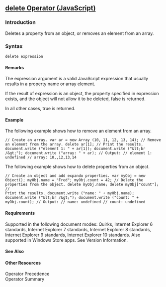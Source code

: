 ## [delete Operator (JavaScript)](delete-Operator.html)

### Introduction 

 Deletes a property from an object, or removes an element from an array.

### Syntax 

```
delete expression
```

#### Remarks 

<div id="languageReferenceRemarksSection" class="section" name="collapseableSection" style="">
  <p xmlns:util="util">
    The <span class="parameter" sdata="paramReference">expression</span> argument is a valid JavaScript expression that usually results in a property name or array element.
  </p>
  <p xmlns:util="util">
    If the result of <span class="parameter" sdata="paramReference">expression</span> is an object, the property specified in <span class="parameter" sdata="paramReference">expression</span> exists,
    and the object will not allow it to be deleted, <span sdata="langKeyword" value="false"><span class="keyword">false</span></span> is returned.
  </p>
  <p xmlns:util="util">
    In all other cases, <span sdata="langKeyword" value="true"><span class="keyword">true</span></span> is returned.
  </p>
</div>

#### Example 

<p xmlns:util="util">
  The following example shows how to remove an element from an array.
</p>

```
// Create an array. var ar = new Array (10, 11, 12, 13, 14); // Remove an element from the array. delete ar[1]; // Print the results. document.write ("element 1: " + ar[1]); document.write ("&lt;br
/&gt;"); document.write ("array: " + ar); // Output: // element 1: undefined // array: 10,,12,13,14
```

<p xmlns:util="util">
  The following example shows how to delete properties from an object.
</p>

```
// Create an object and add expando properties. var myObj = new Object(); myObj.name = "Fred"; myObj.count = 42; // Delete the properties from the object. delete myObj.name; delete myObj["count"]; //
Print the results. document.write ("name: " + myObj.name); document.write ("&lt;br /&gt;"); document.write ("count: " + myObj.count); // Output: // name: undefined // count: undefined
```

#### Requirements 

<div id="requirementsTitleSection" class="section" name="collapseableSection" style="">
  <p xmlns:util="util"></p>
  <p>
    Supported in the following document modes: Quirks, Internet Explorer 6 standards, Internet Explorer 7 standards, Internet Explorer 8 standards, Internet Explorer 9 standards, Internet Explorer 10
    standards. Also supported in Windows Store apps. See Version Information.
  </p>
</div>

#### See Also 

<div id="seeAlsoSection" class="section" name="collapseableSection" style="">
  <h4 class="subHeading">
    Other Resources
  </h4>
  <div class="seeAlsoStyle">
    <span sdata="link" xmlns:util="util">Operator Precedence</span>
  </div>
  <div class="seeAlsoStyle">
    <span sdata="link" xmlns:util="util">Operator Summary</span>
  </div>
</div>

